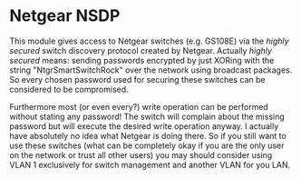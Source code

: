 # Netgear NSDP

This module gives access to Netgear switches (e.g. GS108E) via the *highly secured* switch discovery protocol created by Netgear. Actually *highly secured* means: sending passwords encrypted by just XORing with the string "NtgrSmartSwitchRock" over the network using broadcast packages. So every chosen password used for securing these switches can be considered to be compromised.

Furthermore most (or even every?) write operation can be performed without stating any password! The switch will complain about the missing password but will execute the desired write operation anyway. I actually have absolutely no idea what Netgear is doing there. So if you still want to use these switches (what can be completely okay if you are the only user on the network or trust all other users) you may should consider using VLAN 1 exclusively for switch management and another VLAN for you LAN.
